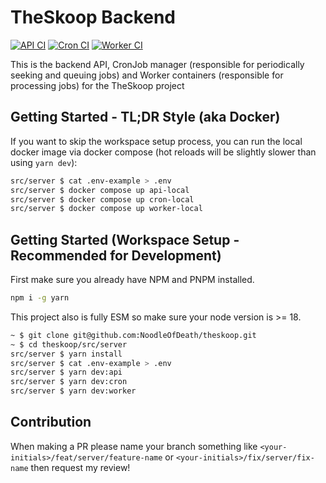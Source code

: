 # TheSkoop Backend

[![API CI](https://github.com/NoodleOfDeath/theskoop/actions/workflows/api-ci.yaml/badge.svg)](https://github.com/NoodleOfDeath/theskoop/actions/workflows/api-ci.yaml)
[![Cron CI](https://github.com/NoodleOfDeath/theskoop/actions/workflows/cron-ci.yaml/badge.svg)](https://github.com/NoodleOfDeath/theskoop/actions/workflows/cron-ci.yaml)
[![Worker CI](https://github.com/NoodleOfDeath/theskoop/actions/workflows/worker-ci.yaml/badge.svg)](https://github.com/NoodleOfDeath/theskoop/actions/workflows/worker-ci.yaml)

This is the backend API, CronJob manager (responsible for periodically seeking and queuing jobs) and Worker containers (responsible for processing jobs) for the TheSkoop project

## Getting Started - TL;DR Style (aka Docker)

If you want to skip the workspace setup process, you can run the local docker image via docker compose (hot reloads will be slightly slower than using `yarn dev`):

```bash
src/server $ cat .env-example > .env
src/server $ docker compose up api-local
src/server $ docker compose up cron-local
src/server $ docker compose up worker-local
```

## Getting Started (Workspace Setup - Recommended for Development)

First make sure you already have NPM and PNPM installed.

```bash
npm i -g yarn
```

This project also is fully ESM so make sure your node version is >= 18.

```bash
~ $ git clone git@github.com:NoodleOfDeath/theskoop.git
~ $ cd theskoop/src/server
src/server $ yarn install
src/server $ cat .env-example > .env
src/server $ yarn dev:api
src/server $ yarn dev:cron
src/server $ yarn dev:worker
```

## Contribution

When making a PR please name your branch something like `<your-initials>/feat/server/feature-name` or `<your-initials>/fix/server/fix-name` then request my review!
